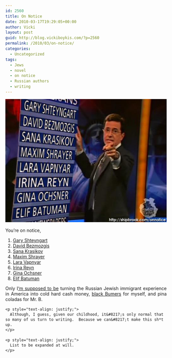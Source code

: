 ```yaml
---
id: 2560
title: On Notice
date: 2010-03-17T19:29:05+00:00
author: Vicki
layout: post
guid: http://blog.vickiboykis.com/?p=2560
permalink: /2010/03/on-notice/
categories:
  - Uncategorized
tags:
  - Jews
  - novel
  - on notice
  - Russian authors
  - writing
---
```

<p style="text-align: justify;">
  <a href="https://raw.githubusercontent.com/veekaybee/wlb/gh-pages/assets/images/2010/03/OnNotice.php_.jpeg"><img class="aligncenter size-full wp-image-2577" title="OnNotice.php" src="https://raw.githubusercontent.com/veekaybee/wlb/gh-pages/assets/images/2010/03/OnNotice.php_.jpeg" alt="" width="512" height="384" /></a>
</p>

<p style="text-align: justify;">
  <p style="text-align: justify;">
    You&#8217;re on notice,
  </p>
  
  <ol>
    <li>
      <a href="http://www.worldhum.com/features/travel-interviews/interview-with-gary-shteyngart-20090602/">Gary Shteyngart </a>
    </li>
    <li>
      <a href="http://www.newyorker.com/archive/2003/05/19/030519fi_fiction">David Bezmozgis</a><a href="http://www.interfaithfamily.com/arts_and_entertainment/popular_culture/Everyone_Suffering_From_the_Same_Toothache.shtml"></a>
    </li>
    <li>
      <a href="http://www.interfaithfamily.com/arts_and_entertainment/popular_culture/Everyone_Suffering_From_the_Same_Toothache.shtml">Sana Krasikov</a>
    </li>
    <li>
      <a href="http://books.google.com/books?id=TSXYMF3RNEYC&lpg=PP13&ots=EV7Pm083Ax&dq=juhuro&lr=&pg=PA10#v=onepage&q=&f=false">Maxim Shrayer</a>
    </li>
    <li>
      <a href="http://en.wikipedia.org/wiki/Lara_Vapnyar">Lara Vapnyar</a>
    </li>
    <li>
      <a href="http://www.amazon.com/What-Happened-Anna-K-Touchstone/dp/1416558942/ref=pd_sim_b_5">Irina Reyn</a>
    </li>
    <li>
      <a href="http://www.guardian.co.uk/books/2009/mar/15/russian-dreambook-gina-ochsner">Gina Ochsner</a>
    </li>
    <li>
      <a href="http://www.slate.com/id/2245194">Elif Batuman</a>
    </li>
  </ol>
  
  <p style="text-align: justify;">
    <p style="text-align: justify;">
      Only I<a href="http://blog.vickiboykis.com/2010/02/18/im-going-to-fire-my-editor/">&#8216;m supposed to be</a> turning the Russian Jewish immigrant experience in America into cold hard cash money, <a href="http://www.youtube.com/watch?v=zd1kdeL7baU">black Bumers</a> for myself, and pina coladas for Mr. B.
    </p>
    
    <p style="text-align: justify;">
      Although, I guess, given our childhood, it&#8217;s only normal that so many of us turn to writing.  Because we can&#8217;t make this sh*t up.
    </p>
    
    <p style="text-align: justify;">
      List to be expanded at will.
    </p>